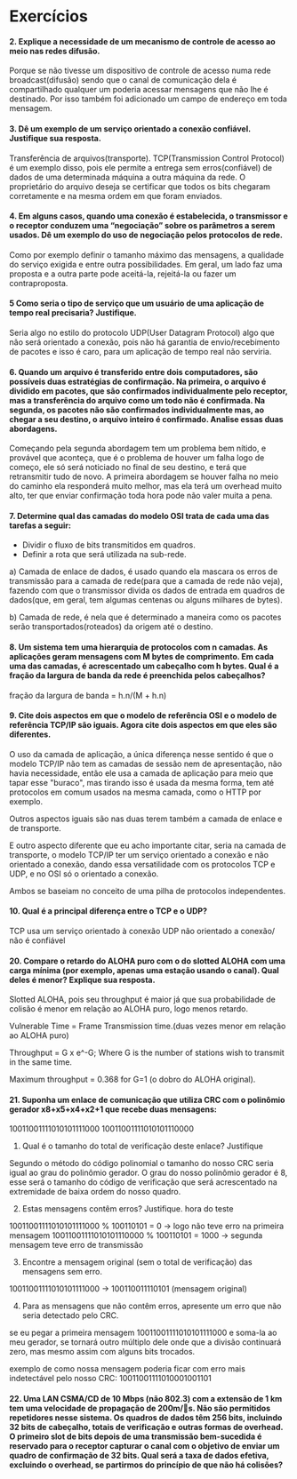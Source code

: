 # Exercícios
#### 2. Explique a necessidade de um mecanismo de controle de acesso ao meio nas redes difusão.
Porque se não tivesse um dispositivo de controle de acesso numa rede broadcast(difusão) sendo que o canal de comunicação dela é compartilhado qualquer um poderia acessar mensagens que não lhe é destinado. Por isso também foi adicionado um campo de endereço em toda mensagem.
#### 3. Dê um exemplo de um serviço orientado a conexão confiável. Justifique sua resposta.
Transferência de arquivos(transporte). TCP(Transmission Control Protocol) é um exemplo disso,
pois ele permite a entrega sem erros(confiável) de dados de uma determinada máquina a outra máquina da rede. O proprietário do arquivo deseja se certificar que todos os bits chegaram corretamente e na mesma ordem em que foram enviados.
#### 4. Em alguns casos, quando uma conexão é estabelecida, o transmissor e o receptor conduzem uma “negociação” sobre os parâmetros a serem usados. Dê um exemplo do uso de negociação pelos protocolos de rede.
Como por exemplo definir o tamanho máximo das mensagens, a qualidade do serviço exigida e entre outra possibilidades. Em geral, um lado faz uma proposta e a outra parte pode aceitá-la, rejeitá-la ou fazer um contraproposta.
#### 5 Como seria o tipo de serviço que um usuário de uma aplicação de tempo real precisaria? Justifique.
Seria algo no estilo do protocolo UDP(User Datagram Protocol) algo que não será orientado a conexão, pois não há garantia de envio/recebimento de pacotes e isso é caro, para um aplicação de tempo real não serviria.
#### 6. Quando um arquivo é transferido entre dois computadores, são possíveis duas estratégias de confirmação. Na primeira, o arquivo é dividido em pacotes, que são confirmados individualmente pelo receptor, mas a transferência do arquivo como um todo não é confirmada. Na segunda, os pacotes não são confirmados individualmente mas, ao chegar a seu destino, o arquivo inteiro é confirmado. Analise essas duas abordagens.
Começando pela segunda abordagem tem um problema bem nítido, e provável que aconteça, que é o problema de houver um falha logo de começo, ele só será noticiado no final de seu destino, e terá que retransmitir tudo de novo. A primeira abordagem se houver falha no meio do caminho ela responderá muito melhor, mas ela terá um overhead muito alto, ter que enviar confirmação toda hora pode não valer muita a pena.

#### 7. Determine qual das camadas do modelo OSI trata de cada uma das tarefas a seguir:
* Dividir o fluxo de bits transmitidos em quadros.
* Definir a rota que será utilizada na sub-rede.

a) Camada de enlace de dados, é usado quando ela mascara os erros de transmissão para a camada de rede(para que a camada de rede não veja), fazendo com que o transmissor divida os dados de entrada em quadros de dados(que, em geral, tem algumas centenas ou alguns milhares de bytes).

b) Camada de rede, é nela que é determinado a maneira como os pacotes serão transportados(roteados) da origem até o destino.

#### 8. Um sistema tem uma hierarquia de protocolos com n camadas. As aplicações geram mensagens com M bytes de comprimento. Em cada uma das camadas, é acrescentado um cabeçalho com h bytes. Qual é a fração da largura de banda da rede é preenchida pelos cabeçalhos?

fração da largura de banda = h.n/(M + h.n)

#### 9. Cite dois aspectos em que o modelo de referência OSI e o modelo de referência TCP/IP são iguais. Agora cite dois aspectos em que eles são diferentes.
O uso da camada de aplicação, a única diferença nesse sentido é que o modelo TCP/IP não tem as camadas de sessão nem de apresentação, não havia necessidade, então ele usa a camada de aplicação para meio que tapar esse "buraco", mas tirando isso é usada da mesma forma, tem até protocolos em comum usados na mesma camada, como o HTTP por exemplo.

Outros aspectos iguais são nas duas terem também a camada de enlace e de transporte.

E outro aspecto diferente que eu acho importante citar, seria na camada de transporte, o modelo TCP/IP ter um serviço orientado a conexão e não orientado a conexão, dando essa versatilidade com os protocolos TCP e UDP, e no OSI só o orientado a conexão.

Ambos se baseiam no conceito de uma pilha de protocolos independentes.

#### 10. Qual é a principal diferença entre o TCP e o UDP?
TCP usa um serviço orientado à conexão
UDP não orientado a conexão/ não é confiável

#### 20. Compare o retardo do ALOHA puro com o do slotted ALOHA com uma carga mínima (por exemplo, apenas uma estação usando o canal). Qual deles é menor? Explique sua resposta.

Slotted ALOHA, pois seu throughput é maior já que sua probabilidade de colisão é menor em relação ao ALOHA puro, logo menos retardo.

Vulnerable Time = Frame Transmission time.(duas vezes menor em relação ao ALOHA puro)

Throughput = G x e^-G; Where G is the number of stations wish to transmit in the same time.

Maximum throughput = 0.368 for G=1 (o dobro do ALOHA original).



#### 21. Suponha um enlace de comunicação que utiliza CRC com o polinômio gerador x8+x5+x4+x2+1 que recebe duas mensagens:
10011001111010101111000
10011001111010101110000
1. Qual é o tamanho do total de verificação deste enlace? Justifique

Segundo o método do código polinomial o tamanho do nosso CRC seria igual ao grau do polinômio gerador. O grau do nosso polinômio gerador é 8, esse será o tamanho do código de verificação que será acrescentado na extremidade de baixa ordem do nosso quadro.

2. Estas mensagens contêm erros? Justifique.
hora do teste

10011001111010101111000 % 100110101 = 0 -> logo não teve erro na primeira mensagem
10011001111010101110000 % 100110101 = 1000 -> segunda mensagem teve erro de transmissão

3. Encontre a mensagem original (sem o total de verificação) das
mensagens sem erro.

10011001111010101111000 -> 100110011110101 (mensagem original)

4. Para as mensagens que não contêm erros, apresente um erro que
não seria detectado pelo CRC.

se eu pegar a primeira mensagem 10011001111010101111000 e soma-la ao meu gerador, se tornará outro múltiplo dele onde que a divisão continuará zero, mas mesmo assim com alguns bits trocados.

exemplo de como nossa mensagem poderia ficar com erro mais indetectável pelo nosso CRC:
10011001111010001001101


#### 22. Uma LAN CSMA/CD de 10 Mbps (não 802.3) com a extensão de 1 km tem uma velocidade de propagação de 200m/s. Não são permitidos repetidores nesse sistema. Os quadros de dados têm 256 bits, incluindo 32 bits de cabeçalho, totais de verificação e outras formas de overhead. O primeiro slot de bits depois de uma transmissão bem-sucedida é reservado para o receptor capturar o canal com o objetivo de enviar um quadro de confirmação de 32 bits. Qual será a taxa de dados efetiva, excluindo o overhead, se partirmos do princípio de que não há colisões?
